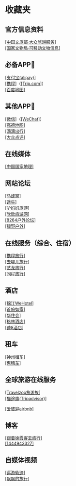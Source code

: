 # 收藏夹
## 官方信息资料  
<a href="https://lyfw.mct.gov.cn/site/special/home" target="_blank">[中国文旅部·大众旅游服务]</a>  
<a href="http://www.ncha.gov.cn/col/col2267/index.html" target="_blank">[国家文物局·可移动文物信息]</a>    
  
## 必备APP📱    
<a href="https://render.alipay.com/p/yuyan/180020040001212700/" target="_blank">[支付宝(alipay)]</a>  
<a href="https://app.ctrip.com/app/" target="_blank">[携程]</a>（<a href="https://hk.trip.com/pages/appdownload" target="_blank">[Trip.com]</a>）  
<a href="https://map.baidu.com/" target="_blank">[百度地图]</a>  
  
## 其他APP📱   
<a href="https://weixin.qq.com/" target="_blank">[微信]</a>（<a href="https://www.wechat.com/" target="_blank">[WeChat]</a>）  
<a href="https://www.amap.com/" target="_blank">[高德地图]</a>  
<a href="https://www.didiglobal.com/download" target="_blank">[滴滴出行]</a>     
<a href="https://www.dianping.com/app/download" target="_blank">[大众点评]</a>  
  
## 在线媒体  
<a href="http://www.dili360.com/" target="_blank">[中国国家地理]</a> 
  
## 网站论坛  
<a href="https://www.mafengwo.cn/" target="_blank">[马蜂窝]</a>  
<a href="https://www.tuniu.com/" target="_blank">[途牛]</a>   
<a href="http://www.lvmama.com/" target="_blank">[驴妈妈旅游]</a>  
<a href="http://www.cncn.com/" target="_blank">[欣欣旅游网]</a>   
<a href="https://www.8264.com/" target="_blank">[8264户外论坛]</a>   
<a href="https://www.lvye.cn/" target="_blank">[绿野户外]</a>
  
## 在线服务（综合、住宿）  
<a href="https://www.ctrip.com/" target="_blank">[携程旅行]</a>  
<a href="https://www.qunar.com/" target="_blank">[去哪儿旅行]</a>  
<a href="https://www.elong.com/" target="_blank">[艺龙旅行]</a>  
<a href="https://www.ly.com/" target="_blank">[同程旅行]</a>  
  
## 酒店  
<a href="https://hotel.bestwehotel.com/" target="_blank">[锦江WeHotel]</a>  
<a href="https://www.bthhotels.com/" target="_blank">[首旅如家]</a>  
<a href="https://www.hworld.com/" target="_blank">[华住会]</a>  
<a href="https://www.998.com/" target="_blank">[格林酒店]</a>    
<a href="http://www.super8.com.cn/" target="_blank">[速8酒店]</a>  

## 租车  
<a href="https://www.zuche.com/" target="_blank">[神州租车]</a>  
<a href="https://www.huizuche.com/" target="_blank">[惠租车]</a>  
  
## 全球旅游在线服务    
<a href="https://www.travelzoo.com/cn/" target="_blank">[Travelzoo旅游族]</a>  
<a href="https://www.tripadvisor.cn/" target="_blank">[猫途鹰(Tripadvisor)]</a>  
  
<a href="https://www.airbnb.cn/?locale=zh" target="_blank">[爱彼迎airbnb]</a>  
  
## 博客  
<a href="https://blog.sina.com.cn/u/1187981564" target="_blank">[跟着徐霞客去旅行]</a>   
<a href="https://blog.sina.com.cn/u/1444943327" target="_blank">[1444943327]</a>
  
## 自媒体视频  
<a href="https://space.bilibili.com/437573432" target="_blank">[巡游轨迹]</a>  
<a href="https://space.bilibili.com/1880200225/video" target="_blank">[飘飘的旅行]</a>